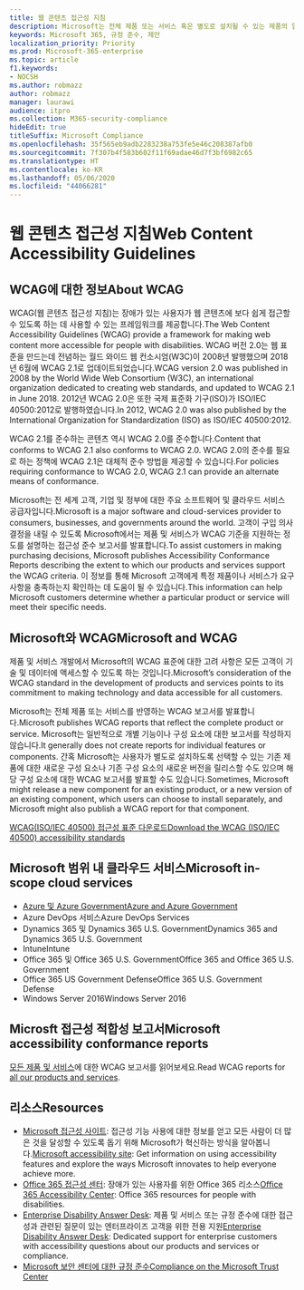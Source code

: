 ```yaml
---
title: 웹 콘텐츠 접근성 지침
description: Microsoft는 전체 제품 또는 서비스 혹은 별도로 설치될 수 있는 제품의 일부를 반영하는 WCAG AA 보고서를 발표합니다.
keywords: Microsoft 365, 규정 준수, 제안
localization_priority: Priority
ms.prod: Microsoft-365-enterprise
ms.topic: article
f1.keywords:
- NOCSH
ms.author: robmazz
author: robmazz
manager: laurawi
audience: itpro
ms.collection: M365-security-compliance
hideEdit: true
titleSuffix: Microsoft Compliance
ms.openlocfilehash: 35f565eb9adb2283238a753fe5e46c208387afb0
ms.sourcegitcommit: 7f307b4f583b602f11f69adae46d7f3bf6982c65
ms.translationtype: HT
ms.contentlocale: ko-KR
ms.lasthandoff: 05/06/2020
ms.locfileid: "44066281"
---
```

# <a name="web-content-accessibility-guidelines"></a><span data-ttu-id="731a4-104">웹 콘텐츠 접근성 지침</span><span class="sxs-lookup"><span data-stu-id="731a4-104">Web Content Accessibility Guidelines</span></span>

## <a name="about-wcag"></a><span data-ttu-id="731a4-105">WCAG에 대한 정보</span><span class="sxs-lookup"><span data-stu-id="731a4-105">About WCAG</span></span>

<span data-ttu-id="731a4-106">WCAG(웹 콘텐츠 접근성 지침)는 장애가 있는 사용자가 웹 콘텐츠에 보다 쉽게 접근할 수 있도록 하는 데 사용할 수 있는 프레임워크를 제공합니다.</span><span class="sxs-lookup"><span data-stu-id="731a4-106">The Web Content Accessibility Guidelines (WCAG) provide a framework for making web content more accessible for people with disabilities.</span></span> <span data-ttu-id="731a4-107">WCAG 버전 2.0는 웹 표준을 만드는데 전념하는 월드 와이드 웹 컨소시엄(W3C)이 2008년 발행했으며 2018년 6월에 WCAG 2.1로 업데이트되었습니다.</span><span class="sxs-lookup"><span data-stu-id="731a4-107">WCAG version 2.0 was published in 2008 by the World Wide Web Consortium (W3C), an international organization dedicated to creating web standards, and updated to WCAG 2.1 in June 2018.</span></span> <span data-ttu-id="731a4-108">2012년 WCAG 2.0은 또한 국제 표준화 기구(ISO)가 ISO/IEC 40500:2012로 발행하였습니다.</span><span class="sxs-lookup"><span data-stu-id="731a4-108">In 2012, WCAG 2.0 was also published by the International Organization for Standardization (ISO) as ISO/IEC 40500:2012.</span></span>

<span data-ttu-id="731a4-109">WCAG 2.1를 준수하는 콘텐츠 역시 WCAG 2.0를 준수합니다.</span><span class="sxs-lookup"><span data-stu-id="731a4-109">Content that conforms to WCAG 2.1 also conforms to WCAG 2.0.</span></span> <span data-ttu-id="731a4-110">WCAG 2.0의 준수를 필요로 하는 정책에 WCAG 2.1은 대체적 준수 방법을 제공할 수 있습니다.</span><span class="sxs-lookup"><span data-stu-id="731a4-110">For policies requiring conformance to WCAG 2.0, WCAG 2.1 can provide an alternate means of conformance.</span></span>

<span data-ttu-id="731a4-111">Microsoft는 전 세계 고객, 기업 및 정부에 대한 주요 소프트웨어 및 클라우드 서비스 공급자입니다.</span><span class="sxs-lookup"><span data-stu-id="731a4-111">Microsoft is a major software and cloud-services provider to consumers, businesses, and governments around the world.</span></span> <span data-ttu-id="731a4-112">고객이 구입 의사 결정을 내릴 수 있도록 Microsoft에서는 제품 및 서비스가 WCAG 기준을 지원하는 정도를 설명하는 접근성 준수 보고서를 발표합니다.</span><span class="sxs-lookup"><span data-stu-id="731a4-112">To assist customers in making purchasing decisions, Microsoft publishes Accessibility Conformance Reports describing the extent to which our products and services support the WCAG criteria.</span></span> <span data-ttu-id="731a4-113">이 정보를 통해 Microsoft 고객에게 특정 제품이나 서비스가 요구 사항을 충족하는지 확인하는 데 도움이 될 수 있습니다.</span><span class="sxs-lookup"><span data-stu-id="731a4-113">This information can help Microsoft customers determine whether a particular product or service will meet their specific needs.</span></span>
  
## <a name="microsoft-and-wcag"></a><span data-ttu-id="731a4-114">Microsoft와 WCAG</span><span class="sxs-lookup"><span data-stu-id="731a4-114">Microsoft and WCAG</span></span>

<span data-ttu-id="731a4-115">제품 및 서비스 개발에서 Microsoft의 WCAG 표준에 대한 고려 사항은 모든 고객이 기술 및 데이터에 액세스할 수 있도록 하는 것입니다.</span><span class="sxs-lookup"><span data-stu-id="731a4-115">Microsoft’s consideration of the WCAG standard in the development of products and services points to its commitment to making technology and data accessible for all customers.</span></span>

<span data-ttu-id="731a4-116">Microsoft는 전체 제품 또는 서비스를 반영하는 WCAG 보고서를 발표합니다.</span><span class="sxs-lookup"><span data-stu-id="731a4-116">Microsoft publishes WCAG reports that reflect the complete product or service.</span></span> <span data-ttu-id="731a4-117">Microsoft는 일반적으로 개별 기능이나 구성 요소에 대한 보고서를 작성하지 않습니다.</span><span class="sxs-lookup"><span data-stu-id="731a4-117">It generally does not create reports for individual features or components.</span></span> <span data-ttu-id="731a4-118">간혹 Microsoft는 사용자가 별도로 설치하도록 선택할 수 있는 기존 제품에 대한 새로운 구성 요소나 기존 구성 요소의 새로운 버전을 릴리스할 수도 있으며 해당 구성 요소에 대한 WCAG 보고서를 발표할 수도 있습니다.</span><span class="sxs-lookup"><span data-stu-id="731a4-118">Sometimes, Microsoft might release a new component for an existing product, or a new version of an existing component, which users can choose to install separately, and Microsoft might also publish a WCAG report for that component.</span></span>

[<span data-ttu-id="731a4-119">WCAG(ISO/IEC 40500) 접근성 표준 다운로드</span><span class="sxs-lookup"><span data-stu-id="731a4-119">Download the WCAG (ISO/IEC 40500) accessibility standards</span></span>](https://www.w3.org/WAI/standards-guidelines/wcag/)

## <a name="microsoft-in-scope-cloud-services"></a><span data-ttu-id="731a4-120">Microsoft 범위 내 클라우드 서비스</span><span class="sxs-lookup"><span data-stu-id="731a4-120">Microsoft in-scope cloud services</span></span>

- [<span data-ttu-id="731a4-121">Azure 및 Azure Government</span><span class="sxs-lookup"><span data-stu-id="731a4-121">Azure and Azure Government</span></span>](https://go.microsoft.com/fwlink/p/?linkid=2051569)
- <span data-ttu-id="731a4-122">Azure DevOps 서비스</span><span class="sxs-lookup"><span data-stu-id="731a4-122">Azure DevOps Services</span></span>
- <span data-ttu-id="731a4-123">Dynamics 365 및 Dynamics 365 U.S. Government</span><span class="sxs-lookup"><span data-stu-id="731a4-123">Dynamics 365 and Dynamics 365 U.S. Government</span></span>
- <span data-ttu-id="731a4-124">Intune</span><span class="sxs-lookup"><span data-stu-id="731a4-124">Intune</span></span>
- <span data-ttu-id="731a4-125">Office 365 및 Office 365 U.S. Government</span><span class="sxs-lookup"><span data-stu-id="731a4-125">Office 365 and Office 365 U.S. Government</span></span>
- <span data-ttu-id="731a4-126">Office 365 US Government Defense</span><span class="sxs-lookup"><span data-stu-id="731a4-126">Office 365 U.S. Government Defense</span></span>
- <span data-ttu-id="731a4-127">Windows Server 2016</span><span class="sxs-lookup"><span data-stu-id="731a4-127">Windows Server 2016</span></span>

## <a name="microsoft-accessibility-conformance-reports"></a><span data-ttu-id="731a4-128">Microsft 접근성 적합성 보고서</span><span class="sxs-lookup"><span data-stu-id="731a4-128">Microsoft accessibility conformance reports</span></span>

<span data-ttu-id="731a4-129">[모든 제품 및 서비스](https://cloudblogs.microsoft.com/industry-blog/government/2018/09/11/accessibility-conformance-reports/)에 대한 WCAG 보고서를 읽어보세요.</span><span class="sxs-lookup"><span data-stu-id="731a4-129">Read WCAG reports for [all our products and services](https://cloudblogs.microsoft.com/industry-blog/government/2018/09/11/accessibility-conformance-reports/).</span></span>

## <a name="resources"></a><span data-ttu-id="731a4-130">리소스</span><span class="sxs-lookup"><span data-stu-id="731a4-130">Resources</span></span>

- <span data-ttu-id="731a4-131">[Microsoft 접근성 사이트](https://www.microsoft.com/accessibility): 접근성 기능 사용에 대한 정보를 얻고 모든 사람이 더 많은 것을 달성할 수 있도록 돕기 위해 Microsoft가 혁신하는 방식을 알아봅니다.</span><span class="sxs-lookup"><span data-stu-id="731a4-131">[Microsoft accessibility site](https://www.microsoft.com/accessibility): Get information on using accessibility features and explore the ways Microsoft innovates to help everyone achieve more.</span></span>
- <span data-ttu-id="731a4-132">[Office 365 접근성 센터](https://go.microsoft.com/fwlink/p/?linkid=2051801): 장애가 있는 사용자를 위한 Office 365 리소스</span><span class="sxs-lookup"><span data-stu-id="731a4-132">[Office 365 Accessibility Center](https://go.microsoft.com/fwlink/p/?linkid=2051801): Office 365 resources for people with disabilities.</span></span>
- <span data-ttu-id="731a4-133">[Enterprise Disability Answer Desk](https://go.microsoft.com/fwlink/p/?linkid=2050890): 제품 및 서비스 또는 규정 준수에 대한 접근성과 관련된 질문이 있는 엔터프라이즈 고객을 위한 전용 지원</span><span class="sxs-lookup"><span data-stu-id="731a4-133">[Enterprise Disability Answer Desk](https://go.microsoft.com/fwlink/p/?linkid=2050890): Dedicated support for enterprise customers with accessibility questions about our products and services or compliance.</span></span>
- [<span data-ttu-id="731a4-134">Microsoft 보안 센터에 대한 규정 준수</span><span class="sxs-lookup"><span data-stu-id="731a4-134">Compliance on the Microsoft Trust Center</span></span>](https://www.microsoft.com/trust-center/compliance/compliance-overview)
